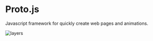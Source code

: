 # Proto.js
Javascript framework for quickly create web pages and animations.

![layers](https://cloud.githubusercontent.com/assets/1908782/6525171/a11be218-c402-11e4-9834-a142ad4a2e99.png)

